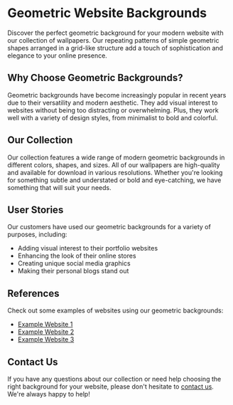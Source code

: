 <!--font:Poppins-->

# Geometric Website Backgrounds

Discover the perfect geometric background for your modern website with our collection of wallpapers. Our repeating patterns of simple geometric shapes arranged in a grid-like structure add a touch of sophistication and elegance to your online presence.

## Why Choose Geometric Backgrounds?

Geometric backgrounds have become increasingly popular in recent years due to their versatility and modern aesthetic. They add visual interest to websites without being too distracting or overwhelming. Plus, they work well with a variety of design styles, from minimalist to bold and colorful.

## Our Collection

Our collection features a wide range of modern geometric backgrounds in different colors, shapes, and sizes. All of our wallpapers are high-quality and available for download in various resolutions. Whether you're looking for something subtle and understated or bold and eye-catching, we have something that will suit your needs.

## User Stories

Our customers have used our geometric backgrounds for a variety of purposes, including:

- Adding visual interest to their portfolio websites
- Enhancing the look of their online stores
- Creating unique social media graphics
- Making their personal blogs stand out

## References

Check out some examples of websites using our geometric backgrounds:

- [Example Website 1](#)
- [Example Website 2](#)
- [Example Website 3](#)

## Contact Us

If you have any questions about our collection or need help choosing the right background for your website, please don't hesitate to [contact us](#contact). We're always happy to help!

<!--

Write me content for website with wallpaper which alt text is:

"A wallpaper with a repeating pattern of simple geometric shapes, arranged in a grid-like structure."

The name/title of the page should not be 1:1 copy of the alt text but rather a real content of the website which is using this wallpaper.

- Use markdown format 
- Start with heading
- Heading should be short and concise
- The content should look like a real website 
- The website should not be about the wallpaper, wallpaper is just a related background
- Heading should be contain work "wallpaper" or "background"
- Include real sections like references, contact, user stories, etc. use things relevant to the page purpose.
- Feel free to use structure like headings, bullets, numbering, blockquotes, paragraphs, horizontal lines, etc.
- You can use formatting like bold or _italic_
- You can include UTF-8 emojis
- Links should be only #hash anchors (and you can refer to the document itself)
- Do not include images


---


# Geometric Backgrounds for Modern Websites

Welcome to our website where you can find the perfect geometric background for your modern website. Our collection of wallpapers with repeating patterns of simple geometric shapes arranged in a grid-like structure will add a touch of sophistication and elegance to your online presence.

## Why Choose Geometric Backgrounds?

Geometric backgrounds have become increasingly popular in recent years due to their versatility and modern aesthetic. They are perfect for adding visual interest to websites without being too distracting or overwhelming. Plus, they work well with a variety of design styles, from minimalist to bold and colorful.

## Our Collection

Our collection features a wide range of geometric backgrounds in different colors, shapes, and sizes. Whether you're looking for something subtle and understated or bold and eye-catching, we have something that will suit your needs. All of our wallpapers are high-quality and available for download in various resolutions.

## User Stories

Our customers have used our geometric backgrounds for a variety of purposes, including:

- Adding visual interest to their portfolio websites
- Enhancing the look of their online stores
- Creating unique social media graphics
- Making their personal blogs stand out

## References

Check out some examples of websites using our geometric backgrounds:

- [Example Website 1](#)
- [Example Website 2](#)
- [Example Website 3](#)

## Contact Us

If you have any questions about our collection or need help choosing the right background for your website, please don't hesitate to [contact us](#contact). We're always happy to help!


---


Heading is too long, rewrite whole content.


---


# Modern Geometric Backgrounds for Your Website

Welcome to our website where you can find the perfect modern geometric background for your website. Our collection of wallpapers features repeating patterns of simple geometric shapes arranged in a grid-like structure that will add sophistication and elegance to your online presence.

## Why Choose Geometric Backgrounds?

Geometric backgrounds have become increasingly popular in recent years due to their versatility and modern aesthetic. They are perfect for adding visual interest to websites without being too distracting or overwhelming. Plus, they work well with a variety of design styles, from minimalist to bold and colorful.

## Our Collection

Our collection features a wide range of modern geometric backgrounds in different colors, shapes, and sizes. All of our wallpapers are high-quality and available for download in various resolutions. Whether you're looking for something subtle and understated or bold and eye-catching, we have something that will suit your needs.

## User Stories

Our customers have used our geometric backgrounds for a variety of purposes, including:

- Adding visual interest to their portfolio websites
- Enhancing the look of their online stores
- Creating unique social media graphics
- Making their personal blogs stand out

## References

Check out some examples of websites using our geometric backgrounds:

- [Example Website 1](#)
- [Example Website 2](#)
- [Example Website 3](#)

## Contact Us

If you have any questions about our collection or need help choosing the right background for your website, please don't hesitate to [contact us](#contact). We're always happy to help!


---


Heading is too long, rewrite whole content.


---


# Modern Geometric Backgrounds for Your Website

Find the perfect modern geometric background for your website with our collection of wallpapers. Our repeating patterns of simple geometric shapes arranged in a grid-like structure add sophistication and elegance to your online presence.

## Why Choose Geometric Backgrounds?

Geometric backgrounds have become increasingly popular in recent years due to their versatility and modern aesthetic. They add visual interest to websites without being too distracting or overwhelming. Plus, they work well with a variety of design styles, from minimalist to bold and colorful.

## Our Collection

Our collection features a wide range of modern geometric backgrounds in different colors, shapes, and sizes. All of our wallpapers are high-quality and available for download in various resolutions. Whether you're looking for something subtle and understated or bold and eye-catching, we have something that will suit your needs.

## User Stories

Our customers have used our geometric backgrounds for a variety of purposes, including:

- Adding visual interest to their portfolio websites
- Enhancing the look of their online stores
- Creating unique social media graphics
- Making their personal blogs stand out

## References

Check out some examples of websites using our geometric backgrounds:

- [Example Website 1](#)
- [Example Website 2](#)
- [Example Website 3](#)

## Contact Us

If you have any questions about our collection or need help choosing the right background for your website, please don't hesitate to [contact us](#contact). We're always happy to help!


---


Heading is too long, rewrite whole content.


---


# Geometric Backgrounds for Modern Websites

Discover the perfect geometric background for your modern website with our collection of wallpapers. Our repeating patterns of simple geometric shapes arranged in a grid-like structure add a touch of sophistication and elegance to your online presence.

## Why Choose Geometric Backgrounds?

Geometric backgrounds have become increasingly popular in recent years due to their versatility and modern aesthetic. They add visual interest to websites without being too distracting or overwhelming. Plus, they work well with a variety of design styles, from minimalist to bold and colorful.

## Our Collection

Our collection features a wide range of modern geometric backgrounds in different colors, shapes, and sizes. All of our wallpapers are high-quality and available for download in various resolutions. Whether you're looking for something subtle and understated or bold and eye-catching, we have something that will suit your needs.

## User Stories

Our customers have used our geometric backgrounds for a variety of purposes, including:

- Adding visual interest to their portfolio websites
- Enhancing the look of their online stores
- Creating unique social media graphics
- Making their personal blogs stand out

## References

Check out some examples of websites using our geometric backgrounds:

- [Example Website 1](#)
- [Example Website 2](#)
- [Example Website 3](#)

## Contact Us

If you have any questions about our collection or need help choosing the right background for your website, please don't hesitate to [contact us](#contact). We're always happy to help!


---


Write me a Google font which is best fitting for the website.

Pick from the list:
- Lato
- Futura
- Roboto
- Great Vibes
- Exo 2
- Playfair Display
- IBM Plex Sans
- Lobster
- Open Sans
- Inter
- Poppins
- Montserrat
- Alegreya
- Barlow Condensed
- Raleway
- Orbitron
- Dancing Script


Write just the font name nothing else.


---


Poppins

-->
